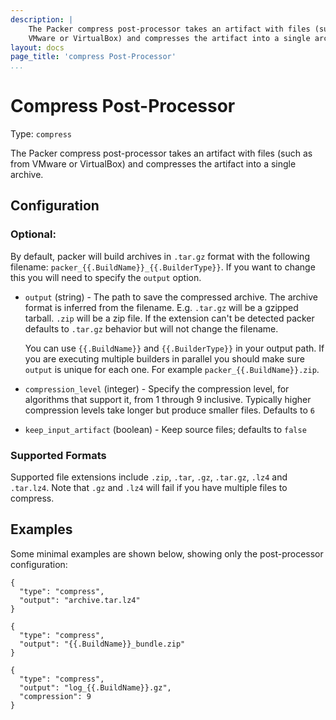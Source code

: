 ```yaml
---
description: |
    The Packer compress post-processor takes an artifact with files (such as from
    VMware or VirtualBox) and compresses the artifact into a single archive.
layout: docs
page_title: 'compress Post-Processor'
...
```


# Compress Post-Processor

Type: `compress`

The Packer compress post-processor takes an artifact with files (such as from
VMware or VirtualBox) and compresses the artifact into a single archive.

## Configuration

### Optional:

By default, packer will build archives in `.tar.gz` format with the following
filename: `packer_{{.BuildName}}_{{.BuilderType}}`. If you want to change this
you will need to specify the `output` option.

-   `output` (string) - The path to save the compressed archive. The archive
    format is inferred from the filename. E.g. `.tar.gz` will be a
    gzipped tarball. `.zip` will be a zip file. If the extension can't be
    detected packer defaults to `.tar.gz` behavior but will not change
    the filename.

    You can use `{{.BuildName}}` and `{{.BuilderType}}` in your output path.
    If you are executing multiple builders in parallel you should make sure
    `output` is unique for each one. For example `packer_{{.BuildName}}.zip`.

-   `compression_level` (integer) - Specify the compression level, for
    algorithms that support it, from 1 through 9 inclusive. Typically higher
    compression levels take longer but produce smaller files. Defaults to `6`

-   `keep_input_artifact` (boolean) - Keep source files; defaults to `false`

### Supported Formats

Supported file extensions include `.zip`, `.tar`, `.gz`, `.tar.gz`, `.lz4` and
`.tar.lz4`. Note that `.gz` and `.lz4` will fail if you have multiple files to
compress.

## Examples

Some minimal examples are shown below, showing only the post-processor
configuration:

``` {.json}
{
  "type": "compress",
  "output": "archive.tar.lz4"
}
```

``` {.json}
{
  "type": "compress",
  "output": "{{.BuildName}}_bundle.zip"
}
```

``` {.json}
{
  "type": "compress",
  "output": "log_{{.BuildName}}.gz",
  "compression": 9
}
```
